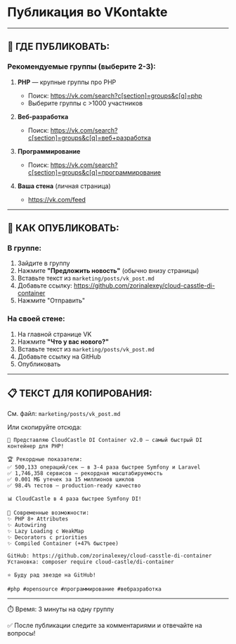 # Публикация во VKontakte

---

## 📝 ГДЕ ПУБЛИКОВАТЬ:

### Рекомендуемые группы (выберите 2-3):

1. **PHP** — крупные группы про PHP
   - Поиск: https://vk.com/search?c[section]=groups&c[q]=php
   - Выберите группы с >1000 участников

2. **Веб-разработка**
   - Поиск: https://vk.com/search?c[section]=groups&c[q]=веб+разработка

3. **Программирование**  
   - Поиск: https://vk.com/search?c[section]=groups&c[q]=программирование

4. **Ваша стена** (личная страница)
   - https://vk.com/feed

---

## 🚀 КАК ОПУБЛИКОВАТЬ:

### В группе:
1. Зайдите в группу
2. Нажмите **"Предложить новость"** (обычно внизу страницы)
3. Вставьте текст из `marketing/posts/vk_post.md`
4. Добавьте ссылку: https://github.com/zorinalexey/cloud-casstle-di-container
5. Нажмите "Отправить"

### На своей стене:
1. На главной странице VK
2. Нажмите **"Что у вас нового?"**
3. Вставьте текст из `marketing/posts/vk_post.md`
4. Добавьте ссылку на GitHub
5. Опубликовать

---

## 📋 ТЕКСТ ДЛЯ КОПИРОВАНИЯ:

См. файл: `marketing/posts/vk_post.md`

Или скопируйте отсюда:

```
🚀 Представляю CloudCastle DI Container v2.0 — самый быстрый DI контейнер для PHP!

🏆 Рекордные показатели:
✅ 500,133 операций/сек — в 3-4 раза быстрее Symfony и Laravel
✅ 1,746,358 сервисов — рекордная масштабируемость
✅ 0.001 МБ утечек за 15 миллионов циклов
✅ 98.4% тестов — production-ready качество

📊 CloudCastle в 4 раза быстрее Symfony DI!

🎨 Современные возможности:
✨ PHP 8+ Attributes
✨ Autowiring
✨ Lazy Loading с WeakMap
✨ Decorators с priorities
✨ Compiled Container (+47% быстрее)

GitHub: https://github.com/zorinalexey/cloud-casstle-di-container
Установка: composer require cloud-castle/di-container

⭐ Буду рад звезде на GitHub!

#php #opensource #программирование #вебразработка
```

---

⏱️ Время: 3 минуты на одну группу

✅ После публикации следите за комментариями и отвечайте на вопросы!
